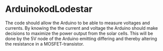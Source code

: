 # ArduinokodLodestar

The code should allow the Arduino to be able to measure voltages and currents. By knowing the the current and voltage the Arduino should
make decisions to maximize the power output from the solar cells. This will be done by the 5V node of the Arduino emitting differing 
and thereby altering the resistance in a MOSFET-transistor.
